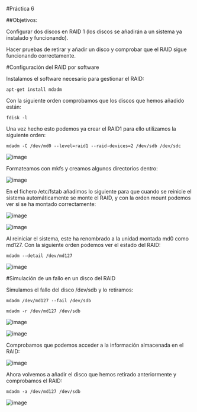 ﻿#Práctica 6

##Objetivos:

Configurar dos discos en RAID 1 (los discos se añadirán a un sistema ya
instalado y funcionando).

Hacer pruebas de retirar y añadir un disco y comprobar que el RAID sigue funcionando correctamente.



#Configuración del RAID por software

Instalamos el software necesario para gestionar el RAID:

	apt-get install mdadm

Con la siguiente orden comprobamos que los discos que hemos añadido están:

	fdisk -l


Una vez hecho esto podemos ya crear el RAID1 para ello utilizamos la siguiente orden:

	mdadm -C /dev/md0 --level=raid1 --raid-devices=2 /dev/sdb /dev/sdc


![image](https://github.com/alvaro-gr/SWAP2015/blob/master/Practicas/Practica6/Capturas/crear_raid.png)


Formateamos con mkfs y creamos algunos directorios dentro:

![image](https://github.com/alvaro-gr/SWAP2015/blob/master/Practicas/Practica6/Capturas/datos_raid.png)




En el fichero /etc/fstab añadimos lo siguiente para que cuando se reinicie el sistema automáticamente se monte el RAID, y con la orden mount podemos ver si se ha montado correctamente:

![image](https://github.com/alvaro-gr/SWAP2015/blob/master/Practicas/Practica6/Capturas/fstab.png)


![image](https://github.com/alvaro-gr/SWAP2015/blob/master/Practicas/Practica6/Capturas/mount.png)


Al reiniciar el sistema, este ha renombrado a la unidad montada md0 como md127. Con la siguiente orden podemos ver el estado del RAID:

	mdadm --detail /dev/md127

![image](https://github.com/alvaro-gr/SWAP2015/blob/master/Practicas/Practica6/Capturas/estado_raid.png)


#Simulación de un fallo en un disco del RAID

Simulamos el fallo del disco /dev/sdb  y lo retiramos:

	mdadm /dev/md127 --fail /dev/sdb

	mdadm -r /dev/md127 /dev/sdb


![image](https://github.com/alvaro-gr/SWAP2015/blob/master/Practicas/Practica6/Capturas/fallo_disco.png)


![image](https://github.com/alvaro-gr/SWAP2015/blob/master/Practicas/Practica6/Capturas/fallo_disco2.png)


Comprobamos que podemos acceder a la información almacenada en el RAID:

![image](https://github.com/alvaro-gr/SWAP2015/blob/master/Practicas/Practica6/Capturas/fallo_disco3.png)


Ahora volvemos a añadir el disco que hemos retirado anteriormente y comprobamos el RAID:

	mdadm -a /dev/md127 /dev/sdb

![image](https://github.com/alvaro-gr/SWAP2015/blob/master/Practicas/Practica6/Capturas/añadir_disco.png)








